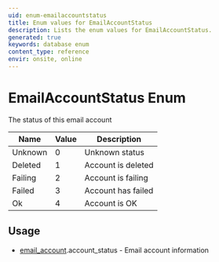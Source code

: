 ```yaml
---
uid: enum-emailaccountstatus
title: Enum values for EmailAccountStatus
description: Lists the enum values for EmailAccountStatus.
generated: true
keywords: database enum
content_type: reference
envir: onsite, online
---
```


# EmailAccountStatus Enum

The status of this email account

| Name | Value | Description |
|------|-------|-------------|
|Unknown|0|Unknown status|
|Deleted|1|Account is deleted|
|Failing|2|Account is failing|
|Failed|3|Account has failed|
|Ok|4|Account is OK|

## Usage

* [email_account](../email-account.md).account_status - Email account information
